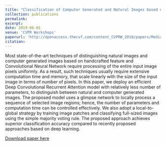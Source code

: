 ```yaml
---
title: "Classification of Computer Generated and Natural Images based on Efficient Deep Convolutional Recurrent Attention Model"
collection: publications
permalink: 
excerpt: 
date: 2019-06-01
venue: 'CVPR Workshops'
paperurl: 'http://openaccess.thecvf.com/content_CVPRW_2019/papers/Media%20Forensics/Tarianga_Classification_of_Computer_Generated_and_Natural_Images_based_on_Efficient_CVPRW_2019_paper.pdf'
citation: 
---
```


Most state-of-the-art techniques of distinguishing natural images and computer generated images based on handcrafted feature and Convolutional Neural Network require processing of the entire input image pixels uniformly. As a result, such techniques usually require extensive computation time and memory, that scale linearly with the size of the input image in terms of number of pixels. In this paper, we deploy an efficient Deep Convolutional Recurrent Attention model with relatively less number of parameters, to distinguish between natural and computer generated images. The proposed model uses a glimpse network to locally process a sequence of selected image regions; hence, the number of parameters and computation time can be controlled effectively. We also adopt a local-to-global strategy by training image patches and classifying full-sized images using the simple majority voting rule. The proposed approach achieves superior classification accuracy compared to recently proposed approaches based on deep learning.

[Download paper here](http://openaccess.thecvf.com/content_CVPRW_2019/papers/Media%20Forensics/Tarianga_Classification_of_Computer_Generated_and_Natural_Images_based_on_Efficient_CVPRW_2019_paper.pdf)
